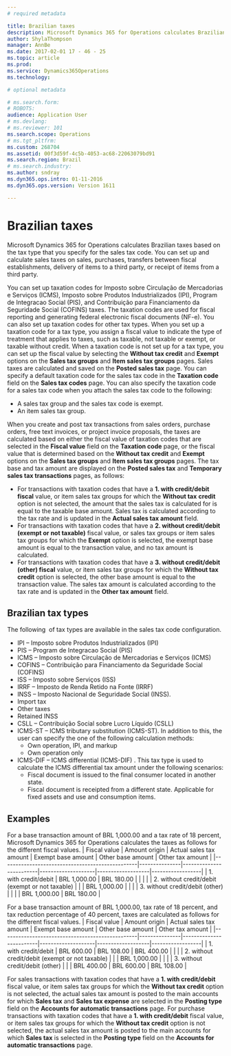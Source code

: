 ```yaml
---
# required metadata

title: Brazilian taxes
description: Microsoft Dynamics 365 for Operations calculates Brazilian taxes based on the tax type that you specify for the sales tax code. You can set up and calculate sales taxes on sales, purchases, transfers between fiscal establishments, delivery of items to a third party, or receipt of items from a third party.
author: ShylaThompson
manager: AnnBe
ms.date: 2017-02-01 17 - 46 - 25
ms.topic: article
ms.prod: 
ms.service: Dynamics365Operations
ms.technology: 

# optional metadata

# ms.search.form: 
# ROBOTS: 
audience: Application User
# ms.devlang: 
# ms.reviewer: 101
ms.search.scope: Operations
# ms.tgt_pltfrm: 
ms.custom: 268704
ms.assetid: 00f3d59f-4c5b-4053-ac68-22063079bd91
ms.search.region: Brazil
# ms.search.industry: 
ms.author: sndray
ms.dyn365.ops.intro: 01-11-2016
ms.dyn365.ops.version: Version 1611

---
```


# Brazilian taxes

Microsoft Dynamics 365 for Operations calculates Brazilian taxes based on the tax type that you specify for the sales tax code. You can set up and calculate sales taxes on sales, purchases, transfers between fiscal establishments, delivery of items to a third party, or receipt of items from a third party.

You can set up taxation codes for Imposto sobre Circulação de Mercadorias e Serviços (ICMS), Imposto sobre Produtos Industrializados (IPI), Program de Integracao Social (PIS), and Contribuição para Financiamento da Seguridade Social (COFINS) taxes. The taxation codes are used for fiscal reporting and generating federal electronic fiscal documents (NF-e). You can also set up taxation codes for other tax types. When you set up a taxation code for a tax type, you assign a fiscal value to indicate the type of treatment that applies to taxes, such as taxable, not taxable or exempt, or taxable without credit. When a taxation code is not set up for a tax type, you can set up the fiscal value by selecting the **Without tax credit** and **Exempt** options on the **Sales tax groups** and **Item sales tax groups** pages. Sales taxes are calculated and saved on the **Posted sales tax** page. You can specify a default taxation code for the sales tax code in the **Taxation code** field on the **Sales tax codes** page. You can also specify the taxation code for a sales tax code when you attach the sales tax code to the following:
-   A sales tax group and the sales tax code is exempt.
-   An item sales tax group.

When you create and post tax transactions from sales orders, purchase orders, free text invoices, or project invoice proposals, the taxes are calculated based on either the fiscal value of taxation codes that are selected in the **Fiscal value** field on the **Taxation code** page, or the fiscal value that is determined based on the **Without tax credit** and **Exempt** options on the **Sales tax groups** and **Item sales tax groups** pages. The tax base and tax amount are displayed on the **Posted sales tax** and **Temporary sales tax transactions** pages, as follows:
-   For transactions with taxation codes that have a **1. with credit/debit fiscal** value, or item sales tax groups for which the **Without tax** **credit** option is not selected, the amount that the sales tax is calculated for is equal to the taxable base amount. Sales tax is calculated according to the tax rate and is updated in the **Actual sales tax amount** field.
-   For transactions with taxation codes that have a **2. without credit/debit** **(exempt or not taxable)** fiscal value, or sales tax groups or item sales tax groups for which the **Exempt** option is selected, the exempt base amount is equal to the transaction value, and no tax amount is calculated.
-   For transactions with taxation codes that have a **3. without credit/debit (other) fiscal** value, or item sales tax groups for which the **Without tax credit** option is selected, the other base amount is equal to the transaction value. The sales tax amount is calculated according to the tax rate and is updated in the **Other tax amount** field.

## Brazilian tax types
The following  of tax types are available in the sales tax code configuration.
-   IPI – Imposto sobre Produtos Industrializados (IPI)
-   PIS – Program de Integracao Social (PIS)
-   ICMS – Imposto sobre Circulação de Mercadorias e Serviços (ICMS)
-   COFINS – Contribuição para Financiamento da Seguridade Social (COFINS)
-   ISS – Imposto sobre Serviços (ISS)
-   IRRF – Imposto de Renda Retido na Fonte (IRRF)
-   INSS – Imposto Nacional de Seguridade Social (INSS).
-   Import tax
-   Other taxes
-   Retained INSS
-   CSLL – Contribuição Social sobre Lucro Líquido (CSLL)
-   ICMS-ST – ICMS tributary substitution (ICMS-ST). In addition to this, the user can specify the one of the following calculation methods:
    -   Own operation, IPI, and markup
    -   Own operation only
-   ICMS-DIF – ICMS differential (ICMS-DIF) . This tax type is used to calculate the ICMS differential tax amount under the following scenarios:
    -   Fiscal document is issued to the final consumer located in another state.
    -   Fiscal document is receipted from a different state. Applicable for fixed assets and use and consumption items.

## Examples
For a base transaction amount of BRL 1,000.00 and a tax rate of 18 percent, Microsoft Dynamics 365 for Operations calculates the taxes as follows for the different fiscal values.
| Fiscal value                                    | Amount origin | Actual sales tax amount | Exempt base amount | Other base amount | Other tax amount |
|-------------------------------------------------|---------------|-------------------------|--------------------|-------------------|------------------|
| 1. with credit/debit                            | BRL 1,000.00  | BRL 180.00              |                    |                   |                  |
| 2. without credit/debit (exempt or not taxable) |               |                         | BRL 1,000.00       |                   |                  |
| 3. without credit/debit (other)                 |               |                         |                    | BRL 1,000.00      | BRL 180.00       |

For a base transaction amount of BRL 1,000.00, tax rate of 18 percent, and tax reduction percentage of 40 percent, taxes are calculated as follows for the different fiscal values.
| Fiscal value                                    | Amount origin | Actual sales tax amount | Exempt base amount | Other base amount | Other tax amount |
|-------------------------------------------------|---------------|-------------------------|--------------------|-------------------|------------------|
| 1. with credit/debit                            | BRL 600.00    | BRL 108.00              | BRL 400.00         |                   |                  |
| 2. without credit/debit (exempt or not taxable) |               |                         | BRL 1,000.00       |                   |                  |
| 3. without credit/debit (other)                 |               |                         | BRL 400.00         | BRL 600.00        | BRL 108.00       |

For sales transactions with taxation codes that have a **1. with credit/debit** fiscal value, or item sales tax groups for which the **Without tax credit** option is not selected, the actual sales tax amount is posted to the main accounts for which **Sales tax** and **Sales tax expense** are selected in the **Posting type** field on the **Accounts for automatic transactions** page. For purchase transactions with taxation codes that have a **1. with credit/debit** fiscal value, or item sales tax groups for which the **Without tax credit** option is not selected, the actual sales tax amount is posted to the main accounts for which **Sales tax** is selected in the **Posting type** field on the **Accounts for automatic transactions** page.



